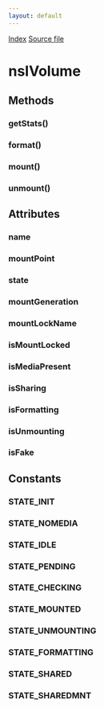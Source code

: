 ```yaml
---
layout: default
---
```

<div id='links'><a href="../index.html">Index</a>
<a href="http://dxr.mozilla.org/mozilla-central/source/dom/system/gonk/nsIVolume.idl">Source file</a>
</div>

# nsIVolume #

## Methods ##

### getStats() ###

### format() ###

### mount() ###

### unmount() ###

## Attributes ##

### name ###

### mountPoint ###

### state ###

### mountGeneration ###

### mountLockName ###

### isMountLocked ###

### isMediaPresent ###

### isSharing ###

### isFormatting ###

### isUnmounting ###

### isFake ###

## Constants ##

### STATE_INIT ###

### STATE_NOMEDIA ###

### STATE_IDLE ###

### STATE_PENDING ###

### STATE_CHECKING ###

### STATE_MOUNTED ###

### STATE_UNMOUNTING ###

### STATE_FORMATTING ###

### STATE_SHARED ###

### STATE_SHAREDMNT ###

